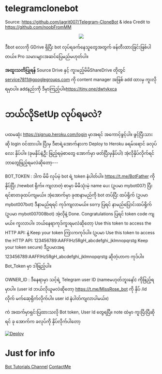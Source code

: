 # telegramclonebot
Source: https://github.com/jagrit007/Telegram-CloneBot & idea Credit to https://github.com/noobFromMM
<p align="center">
<img src="https://i.imgur.com/SjeoNU1.jpg">
</p>

ဒီbot လေးကို GDrive ရှိပြီး bot လုပ်ရခက်နေသူတွေအတွက် ဖန်တီးထားခြင်းဖြစ်ပါတယ်။ Pro သမားများအဆင်ပြေမည်မဟုတ်ပါ။

**အထူးသတိပြုရန်**
Source Drive နှင့် ကူးမည့်မိမိShareDrive တိုတွင် service7811@googlegroups.com ကို content manager အဖြစ် add ထားမှ ကူးလိုရမှာပါ။ addနည်းကို ဒီမှာကြည့်ပါ။https://tiny.one/dwtykxca

# ဘယ်လိုSetUp လုပ်ရမလဲ?

ပထမဆုံး https://signup.heroku.com/login မှာအရင် အကောင့်ဖွင့်ပါ။ ဖွင့်ပြီးသားဆို login ဝင်ထားပါ။
ပြီးမှ ဒီစာရဲ့အောက်နားက Deploy to Heroku ခရမ်းရောင် ခလုပ်လေး နှိပ်ပါ။ (ခုမနှိပ်နဲ့ဦး ဖြည့်ရမဲ့စာတွေ အောက်မှာ ဖတ်ပြီးမှနှိပ်ပါ)
အဲ့လိုနှိပ်လိုက်ရင်ဘာတွေဖြည့်ရမလဲဆိုတော့---

BOT_TOKEN : ဒါက မိမိ လုပ်မဲ့ bot ရဲ့ token နံပါတ်ပါ။ https://t.me/BotFather ကိုနှိပ်ပြီး /newbot ရိုက်။ ကျလာတဲ့ စာမှာ မိမိသုံးမဲ့ name ပေး (ဥပမာ  mybot007) ပြီးရင်စာတခုထပ်ကျမယ်။ အဲ့အောက်မှာ ခုဏနာမည်ကို bot တပ်ပြီး ထပ်ရိုက် (ဥပမာ mybot007bot) ဒီနာမည်ရရင် ကုဒ်ကျလာမယ်။ sorry ပြရင် နာမည်ပြောင်းထပ်ရိုက် (ဥပမာ mybot007008bot) အဲ့လိုနဲ့ Done. Congratulations ပြရင် token code ကျမယ်။ ကူးလာပါ။ ဘယ်နေရာကုဒ်ကူးရမလဲဆိုတော့ Use this token to access the HTTP API: နဲ့ Keep your token ကြားကကုဒ်ပါ။ 
(ဥပမာ Use this token to access the HTTP API:
123456789:AAFFlHz5RgH_abcdefghi_jklmnopqrstg
Keep your token secure) ဒီဥပမာအရ 123456789:AAFFlHz5RgH_abcdefghi_jklmnopqrstg  ဆိုတဲ့ဟာက ကုဒ်ပါ။ Bot_Token မှာ ဒါဖြည့်ပါ။

OWNER_ID : ဒီနေရာမှာ သင့်ရဲ့ Telegram user ID (nameမဟုတ်ဘူးနော်) ကိုဖြည့်ရမှာပါ။ (user id ဘယ်လိုယူမလဲဆိုတော့ https://t.me/MissRose_bot  ကို နှိပ် /id  လိုက် မက်ဆေ့ရိုက်လိုက်ပါ။ user id နံပါတ်ကျလာပါမယ်။) 

ကဲ အထက်မှာရှင်းပြထားသလို Bot token, User Id တွေရပြီ။ note ထဲမှာ ကူးပြီးပြီဆိုရင် ခု အောက်က ခလုပ်ကို နှိပ်လိုက်ပါတော့ 

[![Deploy](https://www.herokucdn.com/deploy/button.svg)](https://dashboard.heroku.com/new?template=https://github.com/publicmm9/Start148)

# Just for info
[Bot Tutorials Channel](https://t.me/BotTutorialsMM)
[ContactMe](https://t.me/Dr007bot)
